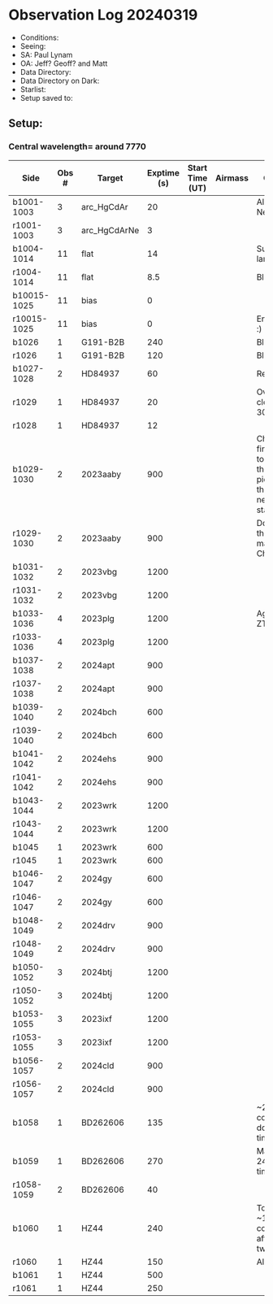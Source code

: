 # Observation Log 20240319

* Conditions: 
* Seeing: 
* SA: Paul Lynam
* OA: Jeff? Geoff? and Matt
* Data Directory: 
* Data Directory on Dark: 
* Starlist: 
* Setup saved to: 

## Setup: 

    
### Central wavelength= around 7770


| Side | Obs #     | Target    | Exptime (s) | Start Time (UT) | Airmass | Comments                                                   |
|------|-----------|-----------|-------------|-----------------|---------|------------------------------------------------------------|
|b1001-1003|3|arc_HgCdAr        |20| ||Also includes Ne|
|r1001-1003|3|arc_HgCdArNe      |3| |||
|b1004-1014|11|flat      |14| ||Superblue lamp|
|r1004-1014|11|flat      |8.5| ||Blue lamp|
|b10015-1025|11|bias      |0| |||
|r10015-1025|11|bias      |0| ||End of calibs :)|
|b1026|1|G191-B2B      |240| ||Blue standard|
|r1026|1|G191-B2B      |120| ||Blue standard|
|b1027-1028|2|HD84937      |60| ||Red standard|
|r1029|1|HD84937      |20| ||Oversaturated, close to 30,000 counts|
|r1028|1|HD84937      |12| |||
|b1029-1030|2|2023aaby      |900| ||Check our finding chart to make sure the SN is picked and not the neighboring star|
|r1029-1030|2|2023aaby      |900| ||Don't just trust the snex magnitudes! Check ZTF!|
|b1031-1032|2|2023vbg      |1200| |||
|r1031-1032|2|2023vbg      |1200| |||
|b1033-1036|4|2023plg      |1200| ||Again, check ZTF mags...|
|r1033-1036|4|2023plg      |1200| |||
|b1037-1038|2|2024apt      |900| |||
|r1037-1038|2|2024apt      |900| |||
|b1039-1040|2|2024bch      |600| |||
|r1039-1040|2|2024bch      |600| |||
|b1041-1042|2|2024ehs      |900| |||
|r1041-1042|2|2024ehs      |900| |||
|b1043-1044|2|2023wrk      |1200| |||
|r1043-1044|2|2023wrk      |1200| |||
|b1045|1|2023wrk      |600| |||
|r1045|1|2023wrk      |600| |||
|b1046-1047|2|2024gy      |600| |||
|r1046-1047|2|2024gy      |600| |||
|b1048-1049|2|2024drv      |900| |||
|r1048-1049|2|2024drv      |900| |||
|b1050-1052|3|2024btj      |1200| |||
|r1050-1052|3|2024btj      |1200| |||
|b1053-1055|3|2023ixf      |1200| |||
|r1053-1055|3|2023ixf      |1200| |||
|b1056-1057|2|2024cld      |900| |||
|r1056-1057|2|2024cld      |900| |||
|b1058|1|BD262606      |135| ||~20,000 counts, doubling exp time|
|b1059|1|BD262606      |270| ||Maybe try 240s next time|
|r1058-1059|2|BD262606      |40| |||
|b1060|1|HZ44      |240| ||Too low ~10,000 counts, 20min after 18deg twilight|
|r1060|1|HZ44      |150| ||Also too low|
|b1061|1|HZ44      |500| |||
|r1061|1|HZ44      |250| |||
